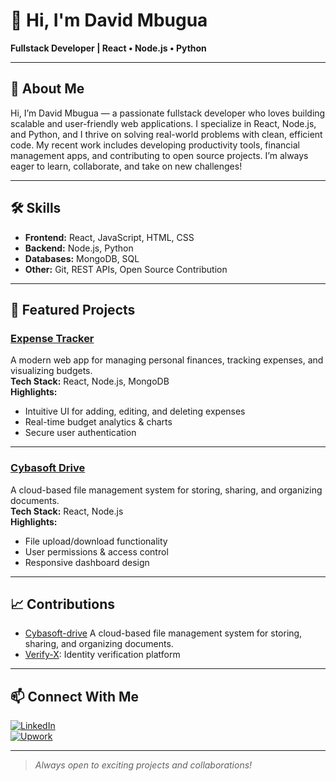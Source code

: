 # 👋 Hi, I'm David Mbugua

**Fullstack Developer | React • Node.js • Python**

---

## 🚀 About Me

Hi, I’m David Mbugua — a passionate fullstack developer who loves building scalable and user-friendly web applications. I specialize in React, Node.js, and Python, and I thrive on solving real-world problems with clean, efficient code. My recent work includes developing productivity tools, financial management apps, and contributing to open source projects. I’m always eager to learn, collaborate, and take on new challenges!

---

## 🛠️ Skills

- **Frontend:** React, JavaScript, HTML, CSS
- **Backend:** Node.js, Python
- **Databases:** MongoDB, SQL
- **Other:** Git, REST APIs, Open Source Contribution

---

## 🌟 Featured Projects

### [Expense Tracker](https://github.com/Dkmbugua/fontend-expense-tracker)
A modern web app for managing personal finances, tracking expenses, and visualizing budgets.  
**Tech Stack:** React, Node.js, MongoDB  
**Highlights:**  
- Intuitive UI for adding, editing, and deleting expenses  
- Real-time budget analytics & charts  
- Secure user authentication

---

### [Cybasoft Drive](https://github.com/cybasoft/cybasoft-drive)
A cloud-based file management system for storing, sharing, and organizing documents.  
**Tech Stack:** React, Node.js  
**Highlights:**  
- File upload/download functionality  
- User permissions & access control  
- Responsive dashboard design

---

## 📈 Contributions
- [Cybasoft-drive](https://github.com/cybasoft/cybasoft-drive) A cloud-based file management system for storing, sharing, and organizing documents.  
- [Verify-X](https://github.com/pullstack01/Verify-X): Identity verification platform

---

## 📫 Connect With Me

[![LinkedIn](https://img.shields.io/badge/LinkedIn-blue?logo=linkedin)](https://www.linkedin.com/in/david-mbugua-aba350278)  
[![Upwork](https://img.shields.io/badge/Upwork-darkgreen?logo=upwork)](https://www.upwork.com/freelancers/~01a67f888d3cbd09e4)

---

> *Always open to exciting projects and collaborations!*
